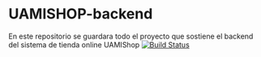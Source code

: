 # UAMISHOP-backend
En este repositorio se guardara todo el proyecto que sostiene el backend del sistema de tienda online UAMIShop
[![Build Status](https://dev.azure.com/developer20340/uamishopback/_apis/build/status/jorge3903.UAMISHOP-backend?branchName=master)](https://dev.azure.com/developer20340/uamishopback/_build/latest?definitionId=1&branchName=master)
